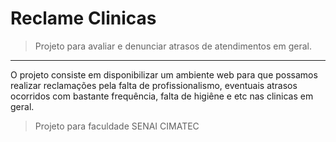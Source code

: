 # Reclame Clinicas

> Projeto para avaliar e denunciar atrasos de atendimentos em geral.

---

O projeto consiste em disponibilizar um ambiente web para que possamos realizar reclamações pela falta de profissionalismo, eventuais atrasos ocorridos com bastante frequência, falta de higiêne e etc nas clinicas em geral.


> Projeto para faculdade SENAI CIMATEC
